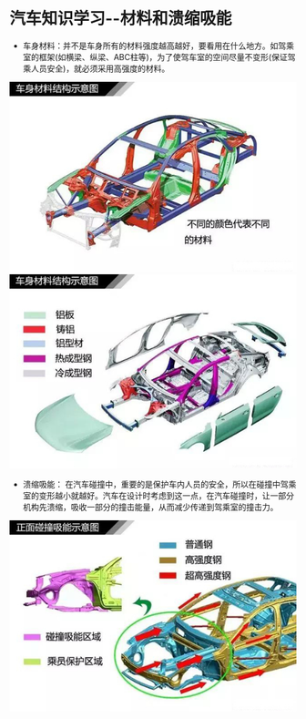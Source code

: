 # 汽车知识学习--材料和溃缩吸能

* 车身材料：并不是车身所有的材料强度越高越好，要看用在什么地方。如驾乘室的框架(如横梁、纵梁、ABC柱等)，为了使驾车室的空间尽量不变形(保证驾乘人员安全)，就必须采用高强度的材料。

![车身材料示意图](images/车身材料结构示意图01.jpg)
![车身材料示意图](images/车身材料结构示意图02.jpg)

* 溃缩吸能： 在汽车碰撞中，重要的是保护车内人员的安全，所以在碰撞中驾乘室的变形越小就越好。汽车在设计时考虑到这一点，在汽车碰撞时，让一部分机构先溃缩，吸收一部分的撞击能量，从而减少传递到驾乘室的撞击力。

![溃缩吸能示意图](images/溃缩吸能示意图01.jpg)